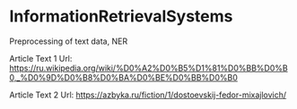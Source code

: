 # InformationRetrievalSystems
Preprocessing of text data, NER

Article Text 1 Url: https://ru.wikipedia.org/wiki/%D0%A2%D0%B5%D1%81%D0%BB%D0%B0,_%D0%9D%D0%B8%D0%BA%D0%BE%D0%BB%D0%B0


Article Text 2 Url: https://azbyka.ru/fiction/1/dostoevskij-fedor-mixajlovich/